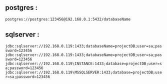 ## postgres : 
`postgres://postgres:123456@192.168.0.1:5432/databaseName`
## sqlserver :
`jdbc:sqlserver://192.168.0.119:1433;databaseName=projectDB;user=sa;password=123456`
`jdbc:sqlserver://192.168.0.119:1433;databaseName=projectDB;user=sa;password=123456`
`jdbc:sqlserver://192.168.0.119\INSTANCE:1433;database=projectDB;user=sa;password=123456`
`jdbc:sqlserver://192.168.0.119\MSSQLSERVER:1433;database=projectDB;user=sa;password=123456`
